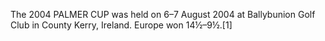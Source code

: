 The 2004 PALMER CUP was held on 6–7 August 2004 at Ballybunion Golf Club in County Kerry, Ireland. Europe won 14½–9½.[1]
